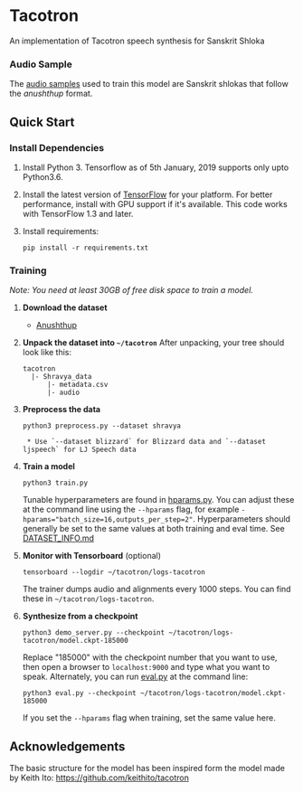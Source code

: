# Tacotron

An implementation of Tacotron speech synthesis for Sanskrit Shloka

### Audio Sample

The [audio samples](https://drive.google.com/open?id=1yMkJayLizeN-FCfh43uUNq1rtFfE5Yc5) used to train this model are Sanskrit shlokas that follow the *anushthup* format.
	
## Quick Start

### Install Dependencies

1. Install Python 3. Tensorflow as of 5th January, 2019 supports only upto Python3.6.

2. Install the latest version of [TensorFlow](https://www.tensorflow.org/install/) for your platform. For better performance, install with GPU support if it's available. This code works with TensorFlow 1.3 and later.

3. Install requirements:
	 ```
   pip install -r requirements.txt
   ```

### Training

*Note: You need at least 30GB of free disk space to train a model.*

1. **Download the dataset**
	 * [Anushthup](https://github.com/apoorva-19/Anushthup) 

2. **Unpack the dataset into `~/tacotron`**
After unpacking, your tree should look like this:
   ```
   tacotron
     |- Shravya_data
         |- metadata.csv
         |- audio
   ```
3. **Preprocess the data**
   ```
   python3 preprocess.py --dataset shravya
   ```
   		* Use `--dataset blizzard` for Blizzard data and `--dataset ljspeech` for LJ Speech data
   		
4. **Train a model**
   ```
   python3 train.py
   ```

   Tunable hyperparameters are found in [hparams.py](hparams.py). You can adjust these at the command line using the `--hparams` flag, for example `-hparams="batch_size=16,outputs_per_step=2"`. Hyperparameters should generally be set to the same values at both training and eval time. See [DATASET_INFO.md](DATASET_INFO.md)
   
5. **Monitor with Tensorboard** (optional)
   ```
   tensorboard --logdir ~/tacotron/logs-tacotron
   ```

   The trainer dumps audio and alignments every 1000 steps. You can find these in
   `~/tacotron/logs-tacotron`.

6. **Synthesize from a checkpoint**
   ```
   python3 demo_server.py --checkpoint ~/tacotron/logs-tacotron/model.ckpt-185000
   ```
   Replace "185000" with the checkpoint number that you want to use, then open a browser
   to `localhost:9000` and type what you want to speak. Alternately, you can
   run [eval.py](eval.py) at the command line:
   ```
   python3 eval.py --checkpoint ~/tacotron/logs-tacotron/model.ckpt-185000
   ```
   If you set the `--hparams` flag when training, set the same value here.
   
## Acknowledgements

The basic structure for the model has been inspired form the model made by Keith Ito: https://github.com/keithito/tacotron

